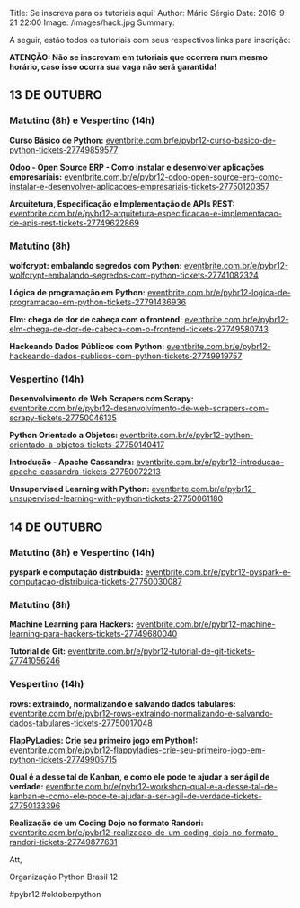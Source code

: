 Title: Se inscreva para os tutoriais aqui!
Author: Mário Sérgio
Date: 2016-9-21 22:00
Image: /images/hack.jpg
Summary: 

A seguir, estão todos os tutoriais com seus respectivos links para inscrição:

**ATENÇÃO: Não se inscrevam em tutoriais que ocorrem num mesmo horário, caso isso ocorra sua vaga não será garantida!**

## 13 DE OUTUBRO

### Matutino (8h) e Vespertino (14h)

**Curso Básico de Python:** [eventbrite.com.br/e/pybr12-curso-basico-de-python-tickets-27749859577](https://www.eventbrite.com.br/e/pybr12-curso-basico-de-python-tickets-27749859577)

**Odoo - Open Source ERP - Como instalar e desenvolver aplicações empresariais:** [eventbrite.com.br/e/pybr12-odoo-open-source-erp-como-instalar-e-desenvolver-aplicacoes-empresariais-tickets-27750120357](https://www.eventbrite.com.br/e/pybr12-odoo-open-source-erp-como-instalar-e-desenvolver-aplicacoes-empresariais-tickets-27750120357)

**Arquitetura, Especificação e Implementação de APIs REST:** [eventbrite.com.br/e/pybr12-arquitetura-especificacao-e-implementacao-de-apis-rest-tickets-27749622869](https://www.eventbrite.com.br/e/pybr12-arquitetura-especificacao-e-implementacao-de-apis-rest-tickets-27749622869)

### Matutino (8h)

**wolfcrypt: embalando segredos com Python:** [eventbrite.com.br/e/pybr12-wolfcrypt-embalando-segredos-com-python-tickets-27741082324](https://www.eventbrite.com.br/e/pybr12-wolfcrypt-embalando-segredos-com-python-tickets-27741082324)

**Lógica de programação em Python:** [eventbrite.com.br/e/pybr12-logica-de-programacao-em-python-tickets-27791436936](https://www.eventbrite.com.br/e/pybr12-logica-de-programacao-em-python-tickets-27791436936)

**Elm: chega de dor de cabeça com o frontend:** [eventbrite.com.br/e/pybr12-elm-chega-de-dor-de-cabeca-com-o-frontend-tickets-27749580743](https://www.eventbrite.com.br/e/pybr12-elm-chega-de-dor-de-cabeca-com-o-frontend-tickets-27749580743)

**Hackeando Dados Públicos com Python:** [eventbrite.com.br/e/pybr12-hackeando-dados-publicos-com-python-tickets-27749919757](https://www.eventbrite.com.br/e/pybr12-hackeando-dados-publicos-com-python-tickets-27749919757)

### Vespertino (14h)

**Desenvolvimento de Web Scrapers com Scrapy:** [eventbrite.com.br/e/pybr12-desenvolvimento-de-web-scrapers-com-scrapy-tickets-27750046135](https://www.eventbrite.com.br/e/pybr12-desenvolvimento-de-web-scrapers-com-scrapy-tickets-27750046135)

**Python Orientado a Objetos:** [eventbrite.com.br/e/pybr12-python-orientado-a-objetos-tickets-27750140417](https://www.eventbrite.com.br/e/pybr12-python-orientado-a-objetos-tickets-27750140417)

**Introdução - Apache Cassandra:** [eventbrite.com.br/e/pybr12-introducao-apache-cassandra-tickets-27750072213](https://www.eventbrite.com.br/e/pybr12-introducao-apache-cassandra-tickets-27750072213)

**Unsupervised Learning with Python:** [eventbrite.com.br/e/pybr12-unsupervised-learning-with-python-tickets-27750061180](https://www.eventbrite.com.br/e/pybr12-unsupervised-learning-with-python-tickets-27750061180)

## 14 DE OUTUBRO

### Matutino (8h) e Vespertino (14h)

**pyspark e computação distribuida:** [eventbrite.com.br/e/pybr12-pyspark-e-computacao-distribuida-tickets-27750030087](https://www.eventbrite.com.br/e/pybr12-pyspark-e-computacao-distribuida-tickets-27750030087)

### Matutino (8h)

**Machine Learning para Hackers:** [eventbrite.com.br/e/pybr12-machine-learning-para-hackers-tickets-27749680040](https://www.eventbrite.com.br/e/pybr12-machine-learning-para-hackers-tickets-27749680040)

**Tutorial de Git:** [eventbrite.com.br/e/pybr12-tutorial-de-git-tickets-27741056246](https://www.eventbrite.com.br/e/pybr12-tutorial-de-git-tickets-27741056246)

### Vespertino (14h)

**rows: extraindo, normalizando e salvando dados tabulares:** [eventbrite.com.br/e/pybr12-rows-extraindo-normalizando-e-salvando-dados-tabulares-tickets-27750017048](https://www.eventbrite.com.br/e/pybr12-rows-extraindo-normalizando-e-salvando-dados-tabulares-tickets-27750017048)

**FlapPyLadies: Crie seu primeiro jogo em Python!:** [eventbrite.com.br/e/pybr12-flappyladies-crie-seu-primeiro-jogo-em-python-tickets-27749905715](https://www.eventbrite.com.br/e/pybr12-flappyladies-crie-seu-primeiro-jogo-em-python-tickets-27749905715)

**Qual é a desse tal de Kanban, e como ele pode te ajudar a ser ágil de verdade:** [eventbrite.com.br/e/pybr12-workshop-qual-e-a-desse-tal-de-kanban-e-como-ele-pode-te-ajudar-a-ser-agil-de-verdade-tickets-27750133396](https://www.eventbrite.com.br/e/pybr12-workshop-qual-e-a-desse-tal-de-kanban-e-como-ele-pode-te-ajudar-a-ser-agil-de-verdade-tickets-27750133396)

**Realização de um Coding Dojo no formato Randori:** [eventbrite.com.br/e/pybr12-realizacao-de-um-coding-dojo-no-formato-randori-tickets-27749877631](https://www.eventbrite.com.br/e/pybr12-realizacao-de-um-coding-dojo-no-formato-randori-tickets-27749877631)

Att,

Organização Python Brasil 12

\#pybr12 #oktoberpython
